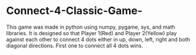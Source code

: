 # Connect-4-Classic-Game-
This game was made in python using numpy, pygame, sys, and math libraries. It is designed so that Player 1(Red) and Player 2(Yellow) play against each other to connect 4 dots either in up, down, left, right and both diagonal directions. First one to connect all 4 dots wins. 
